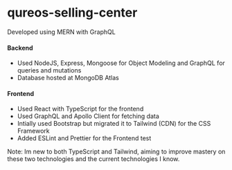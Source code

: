 # qureos-selling-center

Developed using MERN with GraphQL

#### Backend
- Used NodeJS, Express, Mongoose for Object Modeling and GraphQL for queries and mutations
- Database hosted at MongoDB Atlas

#### Frontend
- Used React with TypeScript for the frontend
- Used GraphQL and Apollo Client for fetching data
- Intially used Bootstrap but migrated it to Tailwind (CDN) for the CSS Framework 
- Added ESLint and Prettier for the Frontend test

Note: Im new to both TypeScript and Tailwind, aiming to improve mastery on these two technologies and the current technologies I know.
